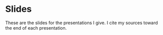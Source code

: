 # Slides

These are the slides for the presentations I give. I cite my sources toward the
end of each presentation.
